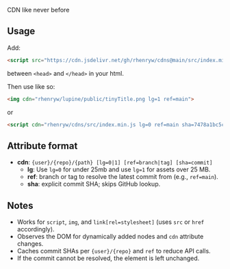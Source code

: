CDN like never before

## Usage

Add:

```html
<script src="https://cdn.jsdelivr.net/gh/rhenryw/cdns@main/src/index.min.js"></script>
```

between `<head>` and `</head>` in your html.

Then use like so:

```html
<img cdn="rhenryw/lupine/public/tinyTitle.png lg=1 ref=main">
```

or

```html
<script cdn="rhenryw/cdns/src/index.min.js lg=0 ref=main sha=7478a1bc5c898948999d6a2b67f68bde476b9e52">
```
## Attribute format

- **cdn**: `{user}/{repo}/{path} [lg=0|1] [ref=branch|tag] [sha=commit]`
  - **lg**: Use `lg=0` for under 25mb and use `lg=1` for assets over 25 MB.
  - **ref**: branch or tag to resolve the latest commit from (e.g., `ref=main`).
  - **sha**: explicit commit SHA; skips GitHub lookup.


## Notes

- Works for `script`, `img`, and `link[rel=stylesheet]` (uses `src` or `href` accordingly).
- Observes the DOM for dynamically added nodes and `cdn` attribute changes.
- Caches commit SHAs per `{user}/{repo}` and `ref` to reduce API calls.
- If the commit cannot be resolved, the element is left unchanged.


